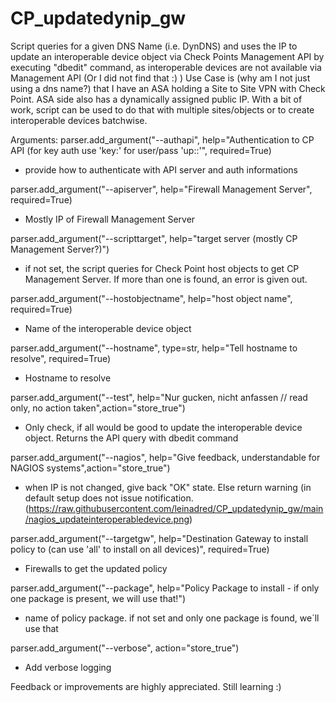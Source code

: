 # CP_updatedynip_gw

Script queries for a given DNS Name (i.e. DynDNS) and uses the IP to update an interoperable device object via Check Points Management API by executing "dbedit" command, as interoperable devices are not available via Management API (Or I did not find that :) ) 
Use Case is (why am I not just using a dns name?) that I have an ASA holding a Site to Site VPN with Check Point. ASA side also has a dynamically assigned public IP. With a bit of work, script can be used to do that with multiple sites/objects or to create interoperable devices batchwise.

Arguments:
parser.add_argument("--authapi", help="Authentication to CP API (for key auth use 'key:<apikey>' for user/pass 'up:<user>:<pass>'", required=True)
 
 - provide how to authenticate with API server and auth informations

parser.add_argument("--apiserver", help="Firewall Management Server", required=True)
- Mostly IP of Firewall Management Server

parser.add_argument("--scripttarget", help="target server (mostly CP Management Server?)")
 - if not set, the script queries for Check Point host objects to get CP Management Server. If more than one is found, an error is given out.

parser.add_argument("--hostobjectname", help="host object name", required=True)
 - Name of the interoperable device object

parser.add_argument("--hostname", type=str, help="Tell hostname to resolve", required=True)
 - Hostname to resolve

parser.add_argument("--test", help="Nur gucken, nicht anfassen // read only, no action taken",action="store_true")
 - Only check, if all would be good to update the interoperable device object. Returns the API query with dbedit command

parser.add_argument("--nagios", help="Give feedback, understandable for NAGIOS systems",action="store_true")
 - when IP is not changed, give back "OK" state. Else return warning (in default setup does not issue notification. 
 (https://raw.githubusercontent.com/leinadred/CP_updatedynip_gw/main/nagios_updateinteroperabledevice.png)
 
parser.add_argument("--targetgw", help="Destination Gateway to install policy to (can use 'all' to install on all devices)", required=True)
 - Firewalls to get the updated policy

parser.add_argument("--package", help="Policy Package to install - if only one package is present, we will use that!")
 - name of policy package. if not set and only one package is found, we´ll use that

parser.add_argument("--verbose", action="store_true")
 - Add verbose logging
 
 Feedback or improvements are highly appreciated. Still learning :)
 
